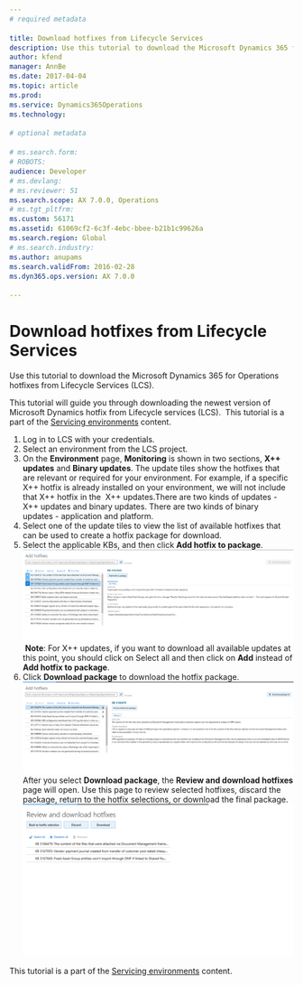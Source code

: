 ```yaml
---
# required metadata

title: Download hotfixes from Lifecycle Services
description: Use this tutorial to download the Microsoft Dynamics 365 for Operations hotfixes from Lifecycle Services (LCS).
author: kfend
manager: AnnBe
ms.date: 2017-04-04
ms.topic: article
ms.prod: 
ms.service: Dynamics365Operations
ms.technology: 

# optional metadata

# ms.search.form: 
# ROBOTS: 
audience: Developer
# ms.devlang: 
# ms.reviewer: 51
ms.search.scope: AX 7.0.0, Operations
# ms.tgt_pltfrm: 
ms.custom: 56171
ms.assetid: 61069cf2-6c3f-4ebc-bbee-b21b1c99626a
ms.search.region: Global
# ms.search.industry: 
ms.author: anupams
ms.search.validFrom: 2016-02-28
ms.dyn365.ops.version: AX 7.0.0

---
```


# Download hotfixes from Lifecycle Services

Use this tutorial to download the Microsoft Dynamics 365 for Operations hotfixes from Lifecycle Services (LCS).

This tutorial will guide you through downloading the newest version of Microsoft Dynamics hotfix from Lifecycle services (LCS).  This tutorial is a part of the [Servicing environments](..\dev-tools\developer-home-page.md#service-environments) content.

1.  Log in to LCS with your credentials.
2.  Select an environment from the LCS project.
3.  On the **Environment** page, **Monitoring** is shown in two sections, **X++ updates** and **Binary updates**. The update tiles show the hotfixes that are relevant or required for your environment. For example, if a specific X++ hotfix is already installed on your environment, we will not include that X++ hotfix in the  X++ updates.There are two kinds of updates - X++ updates and binary updates. There are two kinds of binary updates - application and platform.
4.  Select one of the update tiles to view the list of available hotfixes that can be used to create a hotfix package for download.
5.  Select the applicable KBs, and then click **Add hotfix to package**. [![](./media/add-hotfixes.png)](./media/add-hotfixes.png) **Note**: For X++ updates, if you want to download all available updates at this point, you should click on Select all and then click on **Add** instead of **Add hotfix to package**.
6.  Click **Download package** to download the hotfix package. [![](./media/donwload-hotfix.png)](./media/donwload-hotfix.png) After you select **Download package**, the **Review and download hotfixes** page will open. Use this page to review selected hotfixes, discard the package, return to the hotfix selections, or download the final package. [![](./media/review-and-download-hotfixes.png)](./media/review-and-download-hotfixes.png)

This tutorial is a part of the [Servicing environments](..\dev-tools\developer-home-page.md#service-environments) content.

